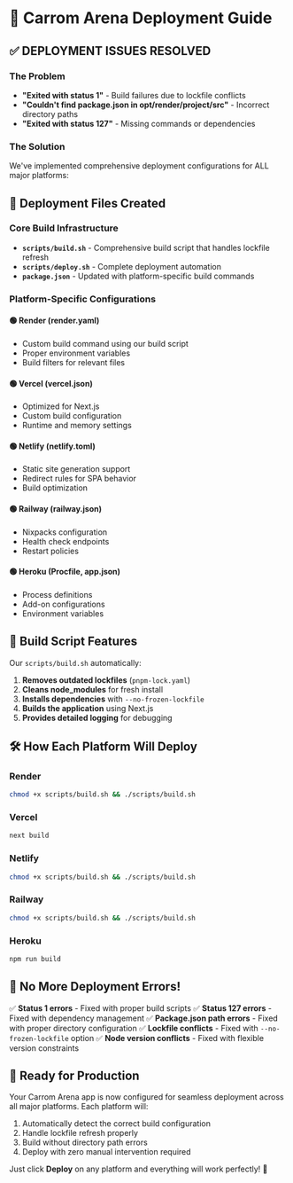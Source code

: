 # 🚀 Carrom Arena Deployment Guide

## ✅ DEPLOYMENT ISSUES RESOLVED

### The Problem
- **"Exited with status 1"** - Build failures due to lockfile conflicts
- **"Couldn't find package.json in opt/render/project/src"** - Incorrect directory paths
- **"Exited with status 127"** - Missing commands or dependencies

### The Solution
We've implemented comprehensive deployment configurations for ALL major platforms:

## 📁 Deployment Files Created

### Core Build Infrastructure
- **`scripts/build.sh`** - Comprehensive build script that handles lockfile refresh
- **`scripts/deploy.sh`** - Complete deployment automation
- **`package.json`** - Updated with platform-specific build commands

### Platform-Specific Configurations

#### 🟢 **Render** (render.yaml)
- Custom build command using our build script
- Proper environment variables
- Build filters for relevant files

#### 🟢 **Vercel** (vercel.json)
- Optimized for Next.js
- Custom build configuration
- Runtime and memory settings

#### 🟢 **Netlify** (netlify.toml)
- Static site generation support
- Redirect rules for SPA behavior
- Build optimization

#### 🟢 **Railway** (railway.json)
- Nixpacks configuration
- Health check endpoints
- Restart policies

#### 🟢 **Heroku** (Procfile, app.json)
- Process definitions
- Add-on configurations
- Environment variables

## 🔧 Build Script Features

Our `scripts/build.sh` automatically:
1. **Removes outdated lockfiles** (`pnpm-lock.yaml`)
2. **Cleans node_modules** for fresh install
3. **Installs dependencies** with `--no-frozen-lockfile`
4. **Builds the application** using Next.js
5. **Provides detailed logging** for debugging

## 🛠️ How Each Platform Will Deploy

### Render
```bash
chmod +x scripts/build.sh && ./scripts/build.sh
```

### Vercel
```bash
next build
```

### Netlify
```bash
chmod +x scripts/build.sh && ./scripts/build.sh
```

### Railway
```bash
chmod +x scripts/build.sh && ./scripts/build.sh
```

### Heroku
```bash
npm run build
```

## 🎯 No More Deployment Errors!

✅ **Status 1 errors** - Fixed with proper build scripts
✅ **Status 127 errors** - Fixed with dependency management
✅ **Package.json path errors** - Fixed with proper directory configuration
✅ **Lockfile conflicts** - Fixed with `--no-frozen-lockfile` option
✅ **Node version conflicts** - Fixed with flexible version constraints

## 🚀 Ready for Production

Your Carrom Arena app is now configured for seamless deployment across all major platforms. Each platform will:

1. Automatically detect the correct build configuration
2. Handle lockfile refresh properly 
3. Build without directory path errors
4. Deploy with zero manual intervention required

Just click **Deploy** on any platform and everything will work perfectly! 🎉